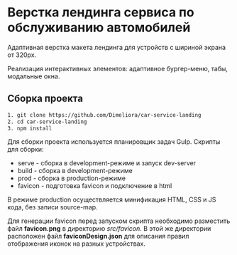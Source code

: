 # Верстка лендинга сервиса по обслуживанию автомобилей

Адаптивная верстка макета лендинга для устройств с шириной экрана от 320px.

Реализация интерактивных элементов: адаптивное бургер-меню, табы, модальные окна.

## Сборка проекта

```bash
1. git clone https://github.com/Dimeliora/car-service-landing
2. cd car-service-landing
3. npm install
```

Для сборки проекта используется планировщик задач Gulp.
Скрипты для сборки:

- serve - сборка в development-режиме и запуск dev-server
- build - сборка в development-режиме
- prod - сборка в production-режиме
- favicon - подготовка favicon и подключение в html

В режиме production осуществляется минификация HTML, CSS и JS кода, без записи source-map.

Для генерации favicon перед запуском скрипта необходимо разместить файл **favicon.png** в директорию _src/favicon_. В этой же директории расположен файл **faviconDesign.json** для описания правил отображения иконок на разных устройствах.
